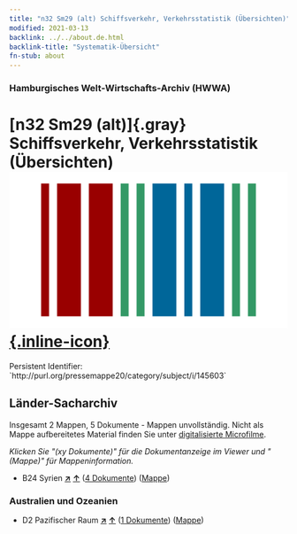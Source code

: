 ```yaml
---
title: "n32 Sm29 (alt) Schiffsverkehr, Verkehrsstatistik (Übersichten)"
modified: 2021-03-13
backlink: ../../about.de.html
backlink-title: "Systematik-Übersicht"
fn-stub: about
---
```


### Hamburgisches Welt-Wirtschafts-Archiv (HWWA)

# [n32 Sm29 (alt)]{.gray}&#8201; Schiffsverkehr, Verkehrsstatistik (Übersichten) &#160; [![Wikidata](/images/Wikidata-logo.svg "Wikidata"){.inline-icon}](http://www.wikidata.org/entity/Q104711188)

<div class="hint">Persistent Identifier: `http://purl.org/pressemappe20/category/subject/i/145603`</div>







## Länder-Sacharchiv




Insgesamt 2 Mappen, 5 Dokumente - Mappen unvollständig.
Nicht als Mappe aufbereitetes Material finden Sie unter [digitalisierte Microfilme](/film/h1_sh.de.html).

_Klicken Sie "(xy Dokumente)" für die Dokumentanzeige im Viewer und "(Mappe)" für Mappeninformation._



- B24 Syrien [**&nearr;**](../../../geo/i/141114/about.de.html "Syrien (alle Mappen)") [**&uarr;**](../../../geo/about.de.html#B24 "Ländersystematik") (<a href="https://pm20.zbw.eu/iiifview/folder/sh/141114,145603" title="über: Syrien : Schiffsverkehr, Verkehrsstatistik (Übersichten)" target="_blank">4 Dokumente</a>) ([Mappe](../../../../folder/sh/1411xx/141114/1456xx/145603/about.de.html))

### Australien und Ozeanien

- D2 Pazifischer Raum [**&nearr;**](../../../geo/i/141593/about.de.html "Pazifischer Raum (alle Mappen)") [**&uarr;**](../../../geo/about.de.html#D2 "Ländersystematik") (<a href="https://pm20.zbw.eu/iiifview/folder/sh/141593,145603" title="über: Pazifischer Raum : Schiffsverkehr, Verkehrsstatistik (Übersichten)" target="_blank">1 Dokumente</a>) ([Mappe](../../../../folder/sh/1415xx/141593/1456xx/145603/about.de.html))








